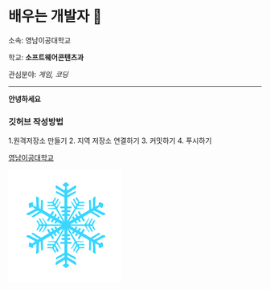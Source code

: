 # 배우는 개발자 👋

소속: 영남이공대학교

학교: **소프트웨어콘텐츠과**

관심분야: *게임, 코딩*

---
**안녕하세요**

### 깃허브 작성방법
1.원격저장소 만들기
2. 지역 저장소 연결하기
3. 커밋하기
4. 푸시하기

[영남이공대학교](http://www.ync.ac.kr)

![프로필이미지](./snowflake.png)

<!--
**Gimban/Gimban** is a ✨ _special_ ✨ repository because its `README.md` (this file) appears on your GitHub profile.

Here are some ideas to get you started:

- 🔭 I’m currently working on ...
- 🌱 I’m currently learning ...
- 👯 I’m looking to collaborate on ...
- 🤔 I’m looking for help with ...
- 💬 Ask me about ...
- 📫 How to reach me: ...
- 😄 Pronouns: ...
- ⚡ Fun fact: ...
-->
